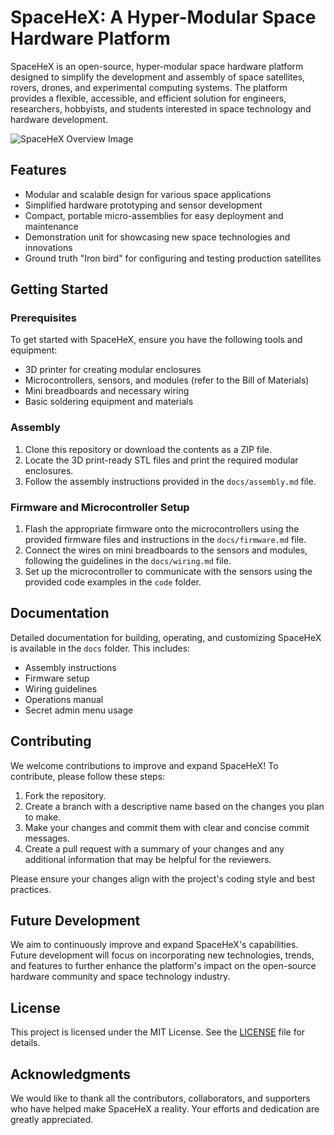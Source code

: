 # SpaceHeX: A Hyper-Modular Space Hardware Platform

SpaceHeX is an open-source, hyper-modular space hardware platform designed to simplify the development and assembly of space satellites, rovers, drones, and experimental computing systems. The platform provides a flexible, accessible, and efficient solution for engineers, researchers, hobbyists, and students interested in space technology and hardware development.

![SpaceHeX Overview Image](./images/spacehex_overview.png)

## Features

- Modular and scalable design for various space applications
- Simplified hardware prototyping and sensor development
- Compact, portable micro-assemblies for easy deployment and maintenance
- Demonstration unit for showcasing new space technologies and innovations
- Ground truth "Iron bird" for configuring and testing production satellites

## Getting Started

### Prerequisites

To get started with SpaceHeX, ensure you have the following tools and equipment:

- 3D printer for creating modular enclosures
- Microcontrollers, sensors, and modules (refer to the Bill of Materials)
- Mini breadboards and necessary wiring
- Basic soldering equipment and materials

### Assembly

1. Clone this repository or download the contents as a ZIP file.
2. Locate the 3D print-ready STL files and print the required modular enclosures.
3. Follow the assembly instructions provided in the `docs/assembly.md` file.

### Firmware and Microcontroller Setup

1. Flash the appropriate firmware onto the microcontrollers using the provided firmware files and instructions in the `docs/firmware.md` file.
2. Connect the wires on mini breadboards to the sensors and modules, following the guidelines in the `docs/wiring.md` file.
3. Set up the microcontroller to communicate with the sensors using the provided code examples in the `code` folder.

## Documentation

Detailed documentation for building, operating, and customizing SpaceHeX is available in the `docs` folder. This includes:

- Assembly instructions
- Firmware setup
- Wiring guidelines
- Operations manual
- Secret admin menu usage

## Contributing

We welcome contributions to improve and expand SpaceHeX! To contribute, please follow these steps:

1. Fork the repository.
2. Create a branch with a descriptive name based on the changes you plan to make.
3. Make your changes and commit them with clear and concise commit messages.
4. Create a pull request with a summary of your changes and any additional information that may be helpful for the reviewers.

Please ensure your changes align with the project's coding style and best practices.

## Future Development

We aim to continuously improve and expand SpaceHeX's capabilities. Future development will focus on incorporating new technologies, trends, and features to further enhance the platform's impact on the open-source hardware community and space technology industry.

## License

This project is licensed under the MIT License. See the [LICENSE](./LICENSE) file for details.

## Acknowledgments

We would like to thank all the contributors, collaborators, and supporters who have helped make SpaceHeX a reality. Your efforts and dedication are greatly appreciated.
